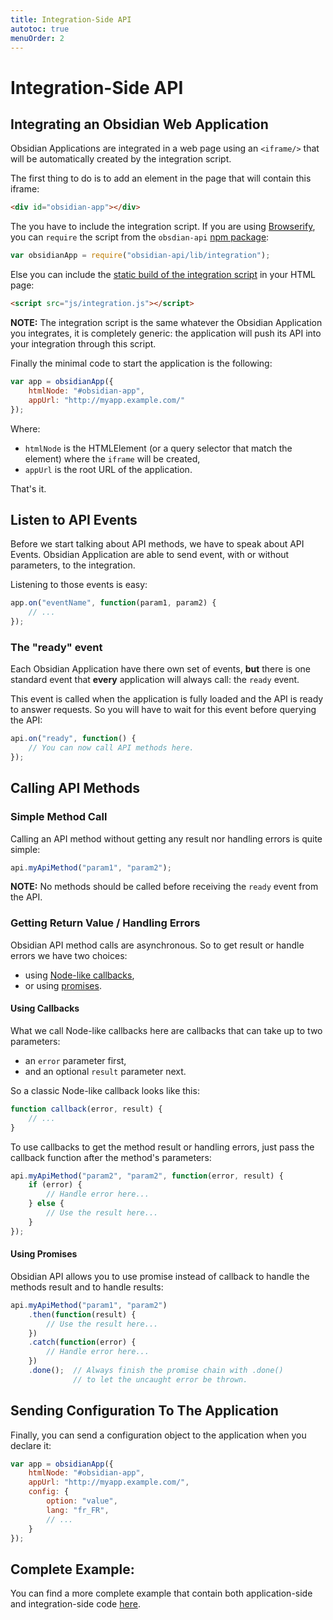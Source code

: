 ```yaml
---
title: Integration-Side API
autotoc: true
menuOrder: 2
---
```


# Integration-Side API

## Integrating an Obsidian Web Application

Obsidian Applications are integrated in a web page using an `<iframe/>` that
will be automatically created by the integration script.

The first thing to do is to add an element in the page that will contain this
iframe:

```html
<div id="obsidian-app"></div>
```

The you have to include the integration script. If you are using
[Browserify][], you can `require` the script from the `obsdian-api` [npm
package][npm-package]:

```javascript
var obsidianApp = require("obsidian-api/lib/integration");
```

Else you can include the [static build of the integration script][inte-script]
in your HTML page:

```html
<script src="js/integration.js"></script>
```

__NOTE:__ The integration script is the same whatever the Obsidian Application
you integrates, it is completely generic: the application will push its API
into your integration through this script.

Finally the minimal code to start the application is the following:

```javascript
var app = obsidianApp({
    htmlNode: "#obsidian-app",
    appUrl: "http://myapp.example.com/"
});
```

Where:

* `htmlNode` is the HTMLElement (or a query selector that match the element)
  where the `iframe` will be created,
* `appUrl` is the root URL of the application.

That's it.


## Listen to API Events

Before we start talking about API methods, we have to speak about API Events.
Obsidian Application are able to send event, with or without parameters, to the
integration.

Listening to those events is easy:

```javascript
app.on("eventName", function(param1, param2) {
    // ...
});
```

### The "ready" event

Each Obsidian Application have there own set of events, **but** there is one
standard event that **every** application will always call: the `ready` event.

This event is called when the application is fully loaded and the API is ready
to answer requests. So you will have to wait for this event before querying the
API:

```javascript
api.on("ready", function() {
    // You can now call API methods here.
});
```


## Calling API Methods

### Simple Method Call

Calling an API method without getting any result nor handling errors is quite
simple:

```javascript
api.myApiMethod("param1", "param2");
```

__NOTE:__ No methods should be called before receiving the `ready` event from
the API.

### Getting Return Value / Handling Errors

Obsidian API method calls are asynchronous. So to get result or handle errors we
have two choices:

* using [Node-like callbacks][node-cb],
* or using [promises][].

#### Using Callbacks

What we call Node-like callbacks here are callbacks that can take up to two
parameters:

* an `error` parameter first,
* and an optional `result` parameter next.

So a classic Node-like callback looks like this:

```javascript
function callback(error, result) {
    // ...
}
```

To use callbacks to get the method result or handling errors, just pass the
callback function after the method's parameters:


```javascript
api.myApiMethod("param2", "param2", function(error, result) {
    if (error) {
        // Handle error here...
    } else {
        // Use the result here...
    }
});
```

#### Using Promises

Obsidian API allows you to use promise instead of callback to handle the
methods result and to handle results:

```javascript
api.myApiMethod("param1", "param2")
    .then(function(result) {
        // Use the result here...
    })
    .catch(function(error) {
        // Handle error here...
    })
    .done();  // Always finish the promise chain with .done()
              // to let the uncaught error be thrown.
```


## Sending Configuration To The Application

Finally, you can send a configuration object to the application when you
declare it:

```javascript
var app = obsidianApp({
    htmlNode: "#obsidian-app",
    appUrl: "http://myapp.example.com/",
    config: {
        option: "value",
        lang: "fr_FR",
        // ...
    }
});
```

## Complete Example:

You can find a more complete example that contain both application-side and
integration-side code [here](./example.html).


[Browserify]: http://browserify.org/
[npm-package]: https://www.npmjs.com/package/obsidian-api
[inte-script]: https://raw.githubusercontent.com/wanadev/obsidian-api/master/dist/integration.js
[node-cb]: http://fredkschott.com/post/2014/03/understanding-error-first-callbacks-in-node-js/
[promises]: https://developer.mozilla.org/en-US/docs/Web/JavaScript/Reference/Global_Objects/Promise
